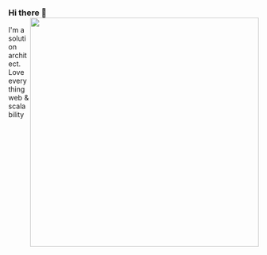 ### Hi there 👋 <img align='right' src="https://github-readme-stats.vercel.app/api?username=rootux&count_private=true&show_icons=true&include_all_commits=true&hide_rank=true&hide_title=true" width=460>

I'm a solution architect. Love everything web & scalability
